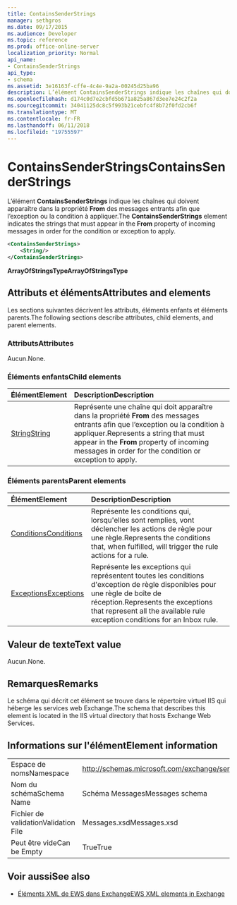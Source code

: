 ```yaml
---
title: ContainsSenderStrings
manager: sethgros
ms.date: 09/17/2015
ms.audience: Developer
ms.topic: reference
ms.prod: office-online-server
localization_priority: Normal
api_name:
- ContainsSenderStrings
api_type:
- schema
ms.assetid: 3e16163f-cffe-4c4e-9a2a-00245d25ba96
description: L’élément ContainsSenderStrings indique les chaînes qui doivent apparaître dans la propriété From des messages entrants afin que l’exception ou la condition à appliquer.
ms.openlocfilehash: d174c0d7e2cbfd5b671a825a867d3ee7e24c2f2a
ms.sourcegitcommit: 34041125dc8c5f993b21cebfc4f8b72f0fd2cb6f
ms.translationtype: MT
ms.contentlocale: fr-FR
ms.lasthandoff: 06/11/2018
ms.locfileid: "19755597"
---
```

# <a name="containssenderstrings"></a><span data-ttu-id="b3196-103">ContainsSenderStrings</span><span class="sxs-lookup"><span data-stu-id="b3196-103">ContainsSenderStrings</span></span>

<span data-ttu-id="b3196-104">L’élément **ContainsSenderStrings** indique les chaînes qui doivent apparaître dans la propriété **From** des messages entrants afin que l’exception ou la condition à appliquer.</span><span class="sxs-lookup"><span data-stu-id="b3196-104">The **ContainsSenderStrings** element indicates the strings that must appear in the **From** property of incoming messages in order for the condition or exception to apply.</span></span> 
  
```XML
<ContainsSenderStrings>
    <String/>
</ContainsSenderStrings>
```

 <span data-ttu-id="b3196-105">**ArrayOfStringsType**</span><span class="sxs-lookup"><span data-stu-id="b3196-105">**ArrayOfStringsType**</span></span>
## <a name="attributes-and-elements"></a><span data-ttu-id="b3196-106">Attributs et éléments</span><span class="sxs-lookup"><span data-stu-id="b3196-106">Attributes and elements</span></span>

<span data-ttu-id="b3196-107">Les sections suivantes décrivent les attributs, éléments enfants et éléments parents.</span><span class="sxs-lookup"><span data-stu-id="b3196-107">The following sections describe attributes, child elements, and parent elements.</span></span>
  
### <a name="attributes"></a><span data-ttu-id="b3196-108">Attributs</span><span class="sxs-lookup"><span data-stu-id="b3196-108">Attributes</span></span>

<span data-ttu-id="b3196-109">Aucun.</span><span class="sxs-lookup"><span data-stu-id="b3196-109">None.</span></span>
  
### <a name="child-elements"></a><span data-ttu-id="b3196-110">Éléments enfants</span><span class="sxs-lookup"><span data-stu-id="b3196-110">Child elements</span></span>

|<span data-ttu-id="b3196-111">**Élément**</span><span class="sxs-lookup"><span data-stu-id="b3196-111">**Element**</span></span>|<span data-ttu-id="b3196-112">**Description**</span><span class="sxs-lookup"><span data-stu-id="b3196-112">**Description**</span></span>|
|:-----|:-----|
|[<span data-ttu-id="b3196-113">String</span><span class="sxs-lookup"><span data-stu-id="b3196-113">String</span></span>](string.md) <br/> |<span data-ttu-id="b3196-114">Représente une chaîne qui doit apparaître dans la propriété **From** des messages entrants afin que l’exception ou la condition à appliquer.</span><span class="sxs-lookup"><span data-stu-id="b3196-114">Represents a string that must appear in the **From** property of incoming messages in order for the condition or exception to apply.</span></span>  <br/> |
   
### <a name="parent-elements"></a><span data-ttu-id="b3196-115">Éléments parents</span><span class="sxs-lookup"><span data-stu-id="b3196-115">Parent elements</span></span>

|<span data-ttu-id="b3196-116">**Élément**</span><span class="sxs-lookup"><span data-stu-id="b3196-116">**Element**</span></span>|<span data-ttu-id="b3196-117">**Description**</span><span class="sxs-lookup"><span data-stu-id="b3196-117">**Description**</span></span>|
|:-----|:-----|
|[<span data-ttu-id="b3196-118">Conditions</span><span class="sxs-lookup"><span data-stu-id="b3196-118">Conditions</span></span>](conditions.md) <br/> |<span data-ttu-id="b3196-119">Représente les conditions qui, lorsqu'elles sont remplies, vont déclencher les actions de règle pour une règle.</span><span class="sxs-lookup"><span data-stu-id="b3196-119">Represents the conditions that, when fulfilled, will trigger the rule actions for a rule.</span></span>  <br/> |
|[<span data-ttu-id="b3196-120">Exceptions</span><span class="sxs-lookup"><span data-stu-id="b3196-120">Exceptions</span></span>](exceptions.md) <br/> |<span data-ttu-id="b3196-121">Représente les exceptions qui représentent toutes les conditions d'exception de règle disponibles pour une règle de boîte de réception.</span><span class="sxs-lookup"><span data-stu-id="b3196-121">Represents the exceptions that represent all the available rule exception conditions for an Inbox rule.</span></span>  <br/> |
   
## <a name="text-value"></a><span data-ttu-id="b3196-122">Valeur de texte</span><span class="sxs-lookup"><span data-stu-id="b3196-122">Text value</span></span>

<span data-ttu-id="b3196-123">Aucun.</span><span class="sxs-lookup"><span data-stu-id="b3196-123">None.</span></span>
  
## <a name="remarks"></a><span data-ttu-id="b3196-124">Remarques</span><span class="sxs-lookup"><span data-stu-id="b3196-124">Remarks</span></span>

<span data-ttu-id="b3196-125">Le schéma qui décrit cet élément se trouve dans le répertoire virtuel IIS qui héberge les services web Exchange.</span><span class="sxs-lookup"><span data-stu-id="b3196-125">The schema that describes this element is located in the IIS virtual directory that hosts Exchange Web Services.</span></span>
  
## <a name="element-information"></a><span data-ttu-id="b3196-126">Informations sur l'élément</span><span class="sxs-lookup"><span data-stu-id="b3196-126">Element information</span></span>

|||
|:-----|:-----|
|<span data-ttu-id="b3196-127">Espace de noms</span><span class="sxs-lookup"><span data-stu-id="b3196-127">Namespace</span></span>  <br/> |http://schemas.microsoft.com/exchange/services/2006/messages  <br/> |
|<span data-ttu-id="b3196-128">Nom du schéma</span><span class="sxs-lookup"><span data-stu-id="b3196-128">Schema Name</span></span>  <br/> |<span data-ttu-id="b3196-129">Schéma Messages</span><span class="sxs-lookup"><span data-stu-id="b3196-129">Messages schema</span></span>  <br/> |
|<span data-ttu-id="b3196-130">Fichier de validation</span><span class="sxs-lookup"><span data-stu-id="b3196-130">Validation File</span></span>  <br/> |<span data-ttu-id="b3196-131">Messages.xsd</span><span class="sxs-lookup"><span data-stu-id="b3196-131">Messages.xsd</span></span>  <br/> |
|<span data-ttu-id="b3196-132">Peut être vide</span><span class="sxs-lookup"><span data-stu-id="b3196-132">Can be Empty</span></span>  <br/> |<span data-ttu-id="b3196-133">True</span><span class="sxs-lookup"><span data-stu-id="b3196-133">True</span></span>  <br/> |
   
## <a name="see-also"></a><span data-ttu-id="b3196-134">Voir aussi</span><span class="sxs-lookup"><span data-stu-id="b3196-134">See also</span></span>



- [<span data-ttu-id="b3196-135">Éléments XML de EWS dans Exchange</span><span class="sxs-lookup"><span data-stu-id="b3196-135">EWS XML elements in Exchange</span></span>](ews-xml-elements-in-exchange.md)

